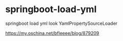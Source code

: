 # springboot-load-yml
springboot load yml look YamlPropertySourceLoader


https://my.oschina.net/bfleeee/blog/879209
